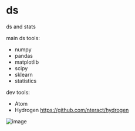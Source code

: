 # ds
ds and stats

main ds tools:
* numpy 
* pandas
* matplotlib
* scipy
* sklearn
* statistics

dev tools:
* Atom
* Hydrogen https://github.com/nteract/hydrogen

![image](https://user-images.githubusercontent.com/17080117/122006115-c05d1600-cdb6-11eb-8c02-e2462f5dc66d.png)
